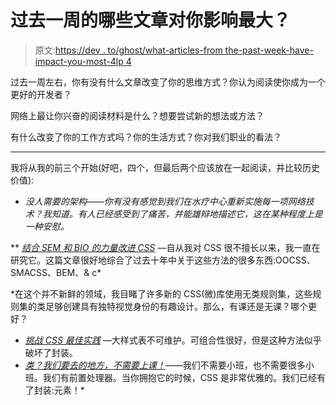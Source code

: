 # 过去一周的哪些文章对你影响最大？

> 原文:[https://dev . to/ghost/what-articles-from the-past-week-have-impact-you-most-4lp 4](https://dev.to/ghost/what-articles-from-the-past-week-have-impacted-you-most-4lp4)

过去一周左右，你有没有什么文章改变了你的思维方式？你认为阅读使你成为一个更好的开发者？

网络上最让你兴奋的阅读材料是什么？想要尝试新的想法或方法？

有什么改变了你的工作方式吗？你的生活方式？你对我们职业的看法？

* * *

我将从我的前三个开始(好吧，四个，但最后两个应该放在一起阅读，并比较历史价值):

*   *没人需要的架构——你有没有感觉到我们在水疗中心重新实施每一项网络技术？我知道。有人已经感受到了痛苦，并能雄辩地描述它，这在某种程度上是一种安慰。*

**   [*结合 SEM 和 BIO 的力量改进 CSS*](https://css-tricks.com/combining-the-powers-of-sem-and-bio-for-improving-css/) —自从我对 CSS 很不擅长以来，我一直在研究它。这篇文章很好地综合了过去十年中关于这些方法的很多东西:OOCSS、SMACSS、BEM、& c* 

 *在这个并不新鲜的领域，我目睹了许多新的 CSS(微)库使用无类规则集，这些规则集的类足够创建具有独特视觉身份的有趣设计。那么，有课还是无课？哪个更好？

*   [*挑战 CSS 最佳实践*](https://www.smashingmagazine.com/2013/10/challenging-css-best-practices-atomic-approach/) —大样式表不可维护。可组合性很好，但是这种方法似乎破坏了封装。
*   [*类？我们要去的地方，不需要上课！*](https://www.smashingmagazine.com/2012/06/classes-where-were-going-we-dont-need-classes/)——我们不需要小班，也不需要很多小班。我们有前置处理器。当你拥抱它的时候，CSS 是非常优雅的。我们已经有了封装:元素！*
